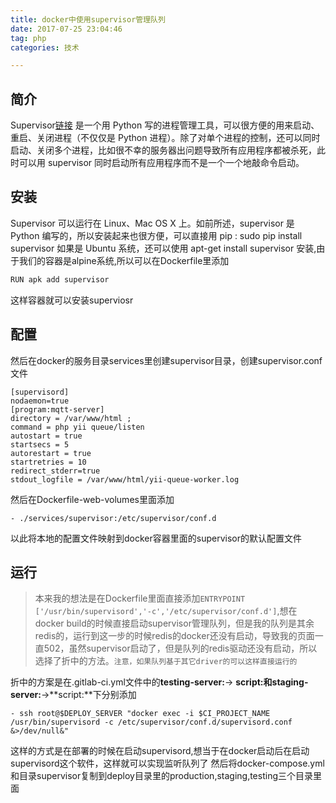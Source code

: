 ```yaml
---
title: docker中使用supervisor管理队列
date: 2017-07-25 23:04:46
tag: php
categories: 技术

---
```


## 简介
Supervisor[链接](http://supervisord.org) 是一个用 Python 写的进程管理工具，可以很方便的用来启动、重启、关闭进程（不仅仅是 Python 进程）。除了对单个进程的控制，还可以同时启动、关闭多个进程，比如很不幸的服务器出问题导致所有应用程序都被杀死，此时可以用 supervisor 同时启动所有应用程序而不是一个一个地敲命令启动。
## 安装
Supervisor 可以运行在 Linux、Mac OS X 上。如前所述，supervisor 是 Python 编写的，所以安装起来也很方便，可以直接用 pip : sudo pip install supervisor
 如果是 Ubuntu 系统，还可以使用 apt-get install supervisor 安装,由于我们的容器是alpine系统,所以可以在Dockerfile里添加
``` bash
RUN apk add supervisor
```
这样容器就可以安装superviosr
## 配置
然后在docker的服务目录services里创建supervisor目录，创建supervisor.conf文件

``` 
[supervisord]
nodaemon=true
[program:mqtt-server]
directory = /var/www/html ;
command = php yii queue/listen
autostart = true
startsecs = 5
autorestart = true
startretries = 10
redirect_stderr=true
stdout_logfile = /var/www/html/yii-queue-worker.log
```
然后在Dockerfile-web-volumes里面添加

```
- ./services/supervisor:/etc/supervisor/conf.d
```

以此将本地的配置文件映射到docker容器里面的supervisor的默认配置文件
## 运行
> 本来我的想法是在Dockerfile里面直接添加`ENTRYPOINT ['/usr/bin/supervisord','-c','/etc/supervisor/conf.d']`,想在docker build的时候直接启动supervisor管理队列，但是我的队列是其余redis的，运行到这一步的时候redis的docker还没有启动，导致我的页面一直502，虽然supervisor启动了，但是队列的redis驱动还没有启动，所以选择了折中的方法。`注意，如果队列基于其它driver的可以这样直接运行的`

折中的方案是在.gitlab-ci.yml文件中的**testing-server:**-> **script:**和**staging-server:**->**script:**下分别添加
```
- ssh root@$DEPLOY_SERVER "docker exec -i $CI_PROJECT_NAME /usr/bin/supervisord -c /etc/supervisor/conf.d/supervisord.conf &>/dev/null&"
```

这样的方式是在部署的时候在启动supervisord,想当于在docker启动后在启动supervisord这个软件，这样就可以实现监听队列了
然后将docker-compose.yml和目录supervisor复制到deploy目录里的production,staging,testing三个目录里面

















